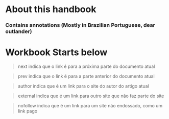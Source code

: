 # About this handbook
### Contains annotations (Mostly in Brazilian Portuguese, dear outlander)
# Workbook Starts below

> next indica que o link é para a próxima parte do documento atual 

> prev indica que o link é para a parte anterior do documento atual 

> author indica que é um link para o site do autor do artigo atual 

> external indica que é um link para outro site que não faz parte do site 

> nofollow indica que é um link para um site não endossado, como um link pago